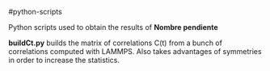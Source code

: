 #python-scripts

Python scripts used to obtain the results of __Nombre pendiente__

__buildCt.py__ builds the matrix of correlations C(t) from a bunch of correlations computed with LAMMPS. Also takes advantages of symmetries in order to increase the statistics. 


